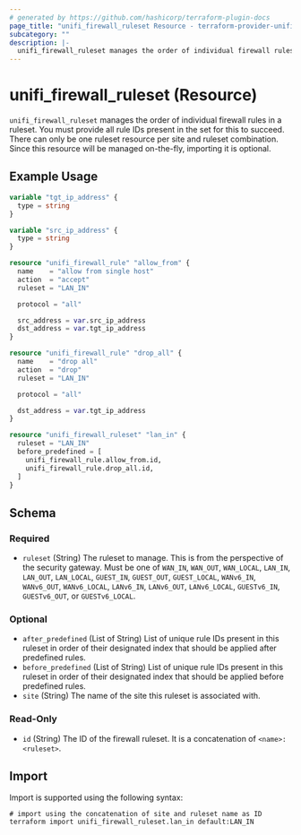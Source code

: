 ```yaml
---
# generated by https://github.com/hashicorp/terraform-plugin-docs
page_title: "unifi_firewall_ruleset Resource - terraform-provider-unifi"
subcategory: ""
description: |-
  unifi_firewall_ruleset manages the order of individual firewall rules in a ruleset. You must provide all rule IDs present in the set for this to succeed. There can only be one ruleset resource per site and ruleset combination. Since this resource will be managed on-the-fly, importing it is optional.
---
```


# unifi_firewall_ruleset (Resource)

`unifi_firewall_ruleset` manages the order of individual firewall rules in a ruleset. You must provide all rule IDs present in the set for this to succeed. There can only be one ruleset resource per site and ruleset combination. Since this resource will be managed on-the-fly, importing it is optional.

## Example Usage

```terraform
variable "tgt_ip_address" {
  type = string
}

variable "src_ip_address" {
  type = string
}

resource "unifi_firewall_rule" "allow_from" {
  name    = "allow from single host"
  action  = "accept"
  ruleset = "LAN_IN"

  protocol = "all"

  src_address = var.src_ip_address
  dst_address = var.tgt_ip_address
}

resource "unifi_firewall_rule" "drop_all" {
  name    = "drop all"
  action  = "drop"
  ruleset = "LAN_IN"

  protocol = "all"

  dst_address = var.tgt_ip_address
}

resource "unifi_firewall_ruleset" "lan_in" {
  ruleset = "LAN_IN"
  before_predefined = [
    unifi_firewall_rule.allow_from.id,
    unifi_firewall_rule.drop_all.id,
  ]
}
```

<!-- schema generated by tfplugindocs -->
## Schema

### Required

- `ruleset` (String) The ruleset to manage. This is from the perspective of the security gateway. Must be one of `WAN_IN`, `WAN_OUT`, `WAN_LOCAL`, `LAN_IN`, `LAN_OUT`, `LAN_LOCAL`, `GUEST_IN`, `GUEST_OUT`, `GUEST_LOCAL`, `WANv6_IN`, `WANv6_OUT`, `WANv6_LOCAL`, `LANv6_IN`, `LANv6_OUT`, `LANv6_LOCAL`, `GUESTv6_IN`, `GUESTv6_OUT`, or `GUESTv6_LOCAL`.

### Optional

- `after_predefined` (List of String) List of unique rule IDs present in this ruleset in order of their designated index that should be applied after predefined rules.
- `before_predefined` (List of String) List of unique rule IDs present in this ruleset in order of their designated index that should be applied before predefined rules.
- `site` (String) The name of the site this ruleset is associated with.

### Read-Only

- `id` (String) The ID of the firewall ruleset. It is a concatenation of `<name>:<ruleset>`.

## Import

Import is supported using the following syntax:

```shell
# import using the concatenation of site and ruleset name as ID
terraform import unifi_firewall_ruleset.lan_in default:LAN_IN
```
